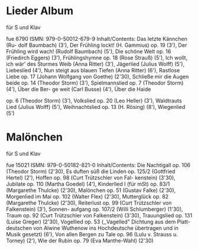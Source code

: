# Lieder Album

für S und Klav

fue 6790 ISMN: 979-0-50012-679-9 Inhalt/Contents: Das letzte Kännchen (Ru- dolf Baumbach) (3'), Der Frühling lockt! (H. Gammius) op. 19 (3'), Der Frühling wird wach! (Rudolf Baumbach) (5'), Die schöne Welt op. 16 (Friedirch Eggers) (3'), Frühlingshymne op. 18 (Rose Strauß) (5'), Ich wollt, ich wär' des Sturmes Weib (Anna Ritter) (3'), Jägerlied (Julius Wolff) (5'), Liebeslied (4'), Nun steigt aus blauen Tiefen (Anna Ritter) (6'), Rastlose Liebe op. 17 (Johann Wolfgang von Goethe) (2'30), Schließe mir die Augen beide op. 14 (Theodor Storm) (3'), Spielmannslied op. 7 (Theodor Storm) (4'), Über die Ber- ge weit (Carl Busse) (4'), Über die Haide

op. 6 (Theodor Storm) (3'), Volkslied op. 20 (Leo Heller) (3'), Waldtrauts Lied (Julius Wolff) (5'), Weihnachtslied op. 13 (H. Rösing) (8'), Wiegenlied (5')

# Malönchen

für S und Klav

fue 15021 ISMN: 979-0-50182-821-0 Inhalt/Contents: Die Nachtigall op. 106 (Theodor Storm) (2'30), Es duften süß die Linden op. 125/2 (Gottfried Hertel) (2'), Hoffen op. 98 (Curt Trützschler von Fal- kenstein) (3'30), Jubilate op. 110 (Martha Goedel) (4'), Kinderlied I (für mSt) op. 83/1 (Margarethe Thulcke) (2'30), Malönchen op. 51 (Gustav Falke) (2'30), Morgenlied im Mai op. 102 (Walter Flex) (2'30), Mutterglück op. 82 (Margarethe Thulcke) (2'30), Reiterlust op. 99 (Curt Trützschler von Falkenstein) (3'), Sonnen- aufgang op. 107/2 (Willi Schlumberger) (1'30), Traum op. 92 (Curt Trützschler von Falkenstein) (3'30), Trauungslied op. 131 (Luise Greger) (2'30), Vogellied op. 53 (,,Vagelled" Dichtung aus dem Platt- deutschen von Alwine Wuthenow ins Hochdeutsche übertragen und in Musik gesetzt) (6'), Von allen Bergen zu Tale op. 96 (Lulu v. Strauss u. Torney) (2'), Wie der Rubin op. 79 (Eva Manthe-Wahl) (2'30)